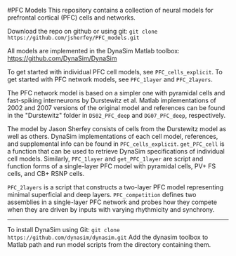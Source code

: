 #PFC Models
This repository contains a collection of neural models for prefrontal cortical (PFC) cells and networks.

Download the repo on github or using git: `git clone https://github.com/jsherfey/PFC_models.git`

All models are implemented in the DynaSim Matlab toolbox: https://github.com/DynaSim/DynaSim

To get started with individual PFC cell models, see `PFC_cells_explicit`. To get started with PFC network models, see `PFC_1layer` and `PFC_2layers`.

The PFC network model is based on a simpler one with pyramidal cells and fast-spiking interneurons by Durstewitz et al. Matlab implementations of 2002 and 2007 versions of the original model and references can be found in the "Durstewitz" folder in `DS02_PFC_deep` and `DG07_PFC_deep`, respectively.

The model by Jason Sherfey consists of cells from the Durstewitz model as well as others. DynaSim implementations of each cell model, references, and supplemental info can be found in `PFC_cells_explicit`. `get_PFC_cell` is a function that can be used to retrieve DynaSim specifications of individual cell models. Similarly, `PFC_1layer` and `get_PFC_1layer` are script and function forms of a single-layer PFC model with pyramidal cells, PV+ FS cells, and CB+ RSNP cells. 

`PFC_2layers` is a script that constructs a two-layer PFC model representing minimal superficial and deep layers.
`PFC_competition` defines two assemblies in a single-layer PFC network and probes how they compete when they are driven by inputs with varying rhythmicity and synchrony.

------------------------------------------------------------

To install DynaSim using Git: `git clone https://github.com/dynasim/dynasim.git`
Add the dynasim toolbox to Matlab path and run model scripts from the directory containing them.

